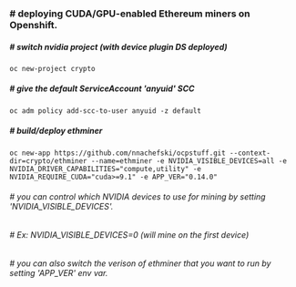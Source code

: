 ### # deploying CUDA/GPU-enabled Ethereum miners on Openshift.
##### # switch nvidia project (with device plugin DS deployed)
```
oc new-project crypto
```
##### # give the default ServiceAccount 'anyuid' SCC
```
oc adm policy add-scc-to-user anyuid -z default
```
##### # build/deploy ethminer
```
oc new-app https://github.com/nnachefski/ocpstuff.git --context-dir=crypto/ethminer --name=ethminer -e NVIDIA_VISIBLE_DEVICES=all -e NVIDIA_DRIVER_CAPABILITIES="compute,utility" -e NVIDIA_REQUIRE_CUDA="cuda>=9.1" -e APP_VER="0.14.0"
```

###### # you can control which NVIDIA devices to use for mining by setting 'NVIDIA_VISIBLE_DEVICES'.  
###### # Ex: NVIDIA_VISIBLE_DEVICES=0 (will mine on the first device)
###### # you can also switch the verison of ethminer that you want to run by setting 'APP_VER' env var.

